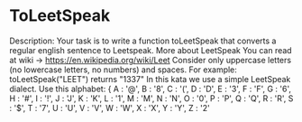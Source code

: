 # ToLeetSpeak
 Description:
Your task is to write a function toLeetSpeak that converts a regular english sentence to Leetspeak.
More about LeetSpeak You can read at wiki -> https://en.wikipedia.org/wiki/Leet
Consider only uppercase letters (no lowercase letters, no numbers) and spaces.
For example:
toLeetSpeak("LEET") returns "1337"
In this kata we use a simple LeetSpeak dialect. Use this alphabet:
{
  A : '@',
  B : '8',
  C : '(',
  D : 'D',
  E : '3',
  F : 'F',
  G : '6',
  H : '#',
  I : '!',
  J : 'J',
  K : 'K',
  L : '1',
  M : 'M',
  N : 'N',
  O : '0',
  P : 'P',
  Q : 'Q',
  R : 'R',
  S : '$',
  T : '7',
  U : 'U',
  V : 'V',
  W : 'W',
  X : 'X',
  Y : 'Y',
  Z : '2'
